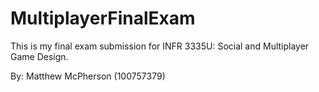 # MultiplayerFinalExam

This is my final exam submission for INFR 3335U: Social and Multiplayer Game Design.

By: Matthew McPherson (100757379)
